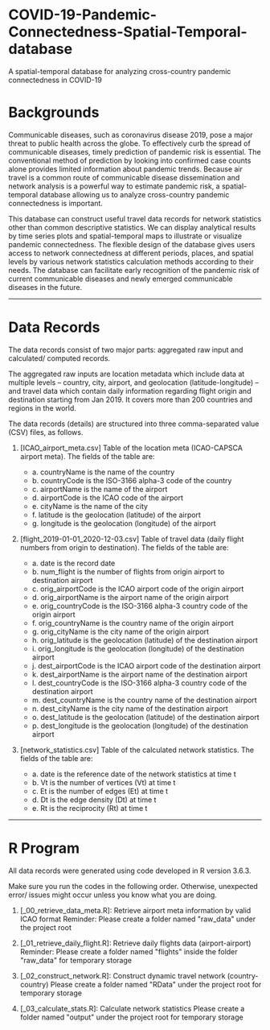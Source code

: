 # COVID-19-Pandemic-Connectedness-Spatial-Temporal-database
A spatial-temporal database for analyzing cross-country pandemic connectedness in COVID-19

# Backgrounds

Communicable diseases, such as coronavirus disease 2019, pose a major threat to public health across the globe. To effectively curb the spread of communicable diseases, timely prediction of pandemic risk is essential. The conventional method of prediction by looking into confirmed case counts alone provides limited information about pandemic trends. Because air travel is a common route of communicable disease dissemination and network analysis is a powerful way to estimate pandemic risk, a spatial-temporal database allowing us to analyze cross-country pandemic connectedness is important. 

This database can construct useful travel data records for network statistics other than common descriptive statistics. We can display analytical results by time series plots and spatial-temporal maps to illustrate or visualize pandemic connectedness. The flexible design of the database gives users access to network connectedness at different periods, places, and spatial levels by various network statistics calculation methods according to their needs. The database can facilitate early recognition of the pandemic risk of current communicable diseases and newly emerged communicable diseases in the future.

--------------------------------------------------------------

# Data Records

The data records consist of two major parts: aggregated raw input and calculated/ computed records.

The aggregated raw inputs are location metadata which include data at multiple levels – country, city, airport, and geolocation (latitude-longitude) – and travel data which contain daily information regarding flight origin and destination starting from Jan 2019. It covers more than 200 countries and regions in the world.

The data records (details) are structured into three comma-separated value (CSV) files, as follows.

1. [ICAO_airport_meta.csv] Table of the location meta (ICAO-CAPSCA airport meta). The fields of the table are:
	* a.	countryName is the name of the country
	* b.	countryCode is the ISO-3166 alpha-3 code of the country
	* c.	airportName is the name of the airport
	* d.	airportCode is the ICAO code of the airport
	* e.	cityName is the name of the city
	* f.	latitude is the geolocation (latitude) of the airport
	* g.	longitude is the geolocation (longitude) of the airport

2. [flight_2019-01-01_2020-12-03.csv] Table of travel data (daily flight numbers from origin to destination). The fields of the table are:
	* a.	date is the record date
	* b.	num_flight is the number of flights from origin airport to destination airport
	* c.	orig_airportCode is the ICAO airport code of the origin airport
	* d.	orig_airportName is the airport name of the origin airport
	* e.	orig_countryCode is the ISO-3166 alpha-3 country code of the origin airport
	* f.	orig_countryName is the country name of the origin airport
	* g.	orig_cityName is the city name of the origin airport
	* h.	orig_latitude is the geolocation (latitude) of the destination airport
	* i.	orig_longitude is the geolocation (longitude) of the destination airport
	* j.	dest_airportCode is the ICAO airport code of the destination airport
	* k.	dest_airportName is the airport name of the destination airport
	* l.	dest_countryCode is the ISO-3166 alpha-3 country code of the destination airport
	* m.	dest_countryName is the country name of the destination airport
	* n.	dest_cityName is the city name of the destination airport
	* o.	dest_latitude is the geolocation (latitude) of the destination airport
	* p.	dest_longitude is the geolocation (longitude) of the destination airport

3. [network_statistics.csv] Table of the calculated network statistics. The fields of the table are:
	* a.	date is the reference date of the network statistics at time t
	* b.	Vt is the number of vertices (Vt) at time t
	* c.	Et is the number of edges (Et) at time t
	* d.	Dt is the edge density (Dt) at time t
	* e.	Rt is the reciprocity (Rt) at time t

--------------------------------------------------------------

# R Program

All data records were generated using code developed in R version 3.6.3.

Make sure you run the codes in the following order. Otherwise, unexpected error/ issues might occur unless you know what you are doing.

1. [_00_retrieve_data_meta.R]: Retrieve airport meta information by valid ICAO format
  Reminder: Please create a folder named "raw_data" under the project root

2. [_01_retrieve_daily_flight.R]: Retrieve daily flights data (airport-airport)
  Reminder: Please create a folder named "flights" inside the folder "raw_data" for temporary storage

3. [_02_construct_network.R]: Construct dynamic travel network (country-country)
  Please create a folder named "RData" under the project root for temporary storage
 
4. [_03_calculate_stats.R]: Calculate network statistics 
  Please create a folder named "output" under the project root for temporary storage


